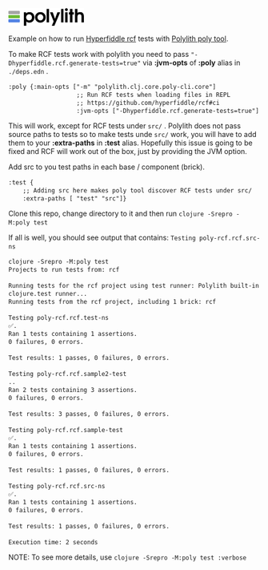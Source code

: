 <img src="logo.png" width="30%" alt="Polylith" id="logo">

Example on how to run [Hyperfiddle rcf](https://github.com/hyperfiddle/rcf) tests with [Polylith poly tool](https://polylith.gitbook.io/poly/).

To make RCF tests work with polylith you need to pass `"-Dhyperfiddle.rcf.generate-tests=true"` via **:jvm-opts** of **:poly** alias in `./deps.edn` .

```
:poly {:main-opts ["-m" "polylith.clj.core.poly-cli.core"]
                   ;; Run RCF tests when loading files in REPL
                   ;; https://github.com/hyperfiddle/rcf#ci
                   :jvm-opts ["-Dhyperfiddle.rcf.generate-tests=true"]
```

This will work, except for RCF tests under `src/` .
Polylith does not pass source paths to tests so to make tests unde `src/` work,
you will have to add them to your **:extra-paths** in **:test** alias.
Hopefully this issue is going to be fixed and RCF will work out of the box, just by providing the JVM option.

Add src to you test paths in each base / component (brick).
```
:test {
    ;; Adding src here makes poly tool discover RCF tests under src/
    :extra-paths [ "test" "src"]}

```


Clone this repo, change directory to it and then run `clojure -Srepro -M:poly test`

If all is well, you should see output that contains: `Testing poly-rcf.rcf.src-ns`


```shell
clojure -Srepro -M:poly test
Projects to run tests from: rcf

Running tests for the rcf project using test runner: Polylith built-in clojure.test runner...
Running tests from the rcf project, including 1 brick: rcf

Testing poly-rcf.rcf.test-ns
✅.
Ran 1 tests containing 1 assertions.
0 failures, 0 errors.

Test results: 1 passes, 0 failures, 0 errors.

Testing poly-rcf.rcf.sample2-test
..
Ran 2 tests containing 3 assertions.
0 failures, 0 errors.

Test results: 3 passes, 0 failures, 0 errors.

Testing poly-rcf.rcf.sample-test
✅.
Ran 1 tests containing 1 assertions.
0 failures, 0 errors.

Test results: 1 passes, 0 failures, 0 errors.

Testing poly-rcf.rcf.src-ns
✅.
Ran 1 tests containing 1 assertions.
0 failures, 0 errors.

Test results: 1 passes, 0 failures, 0 errors.

Execution time: 2 seconds
```

NOTE: To see more details, use `clojure -Srepro -M:poly test :verbose`